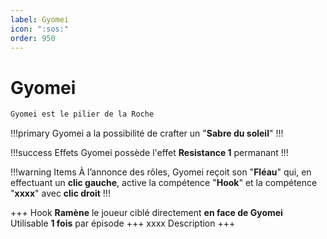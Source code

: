 ```yaml
---
label: Gyomei
icon: ":sos:"
order: 950
---
```


# Gyomei

```txt
Gyomei est le pilier de la Roche
```

!!!primary
Gyomei a la possibilité de crafter un "**Sabre du soleil**"
!!!

!!!success Effets
Gyomei possède l'effet **Resistance 1** permanant
!!!

!!!warning Items
À l’annonce des rôles, Gyomei reçoit son "**Fléau**" qui, en effectuant un **clic gauche**, active la compétence "**Hook**" 
et la compétence "**xxxx**" avec **clic droit**
!!!

+++ Hook
**Ramène** le joueur ciblé directement **en face de Gyomei** <br>
Utilisable **1 fois** par épisode
+++ xxxx
Description
+++

